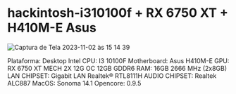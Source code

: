 # hackintosh-i310100f + RX 6750 XT + H410M-E Asus
![Captura de Tela 2023-11-02 às 15 14 39](https://github.com/rafaelmoura3/hackintosh-EFI-i3-10100f-RX-6750-XT/assets/60013779/51de29e0-7ea2-4073-9e86-3039dd855f2b)

Plataforma: Desktop Intel
CPU: I3 10100F
Motherboard: Asus H410M-E
GPU: RX 6750 XT MECH 2X 12G OC  12GB GDDR6
RAM: 16GB 2666 MHz (2x8GB)
LAN CHIPSET: Gigabit LAN Realtek® RTL8111H
AUDIO CHIPSET: Realtek ALC887
MacOS: Sonoma 14.1
Opencore: 0.9.5

